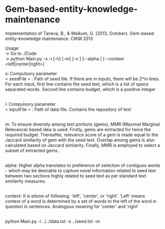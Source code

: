# Gem-based-entity-knowledge-maintenance
Implementation of Taneva, B., &amp; Weikum, G. (2013, October). Gem-based entity-knowledge maintenance. CIKM 2013

Usage: <br>
-> Go to ./Code <br>
-> python Main.py -s <seedFile> -i <inputFile> [-h] [-m] [-o <outputFile>] [--alpha <alphaValue>] [--context <left|center|right>] <br>

s: Compulsory parameter <br>
&#60; seedFile &#62; : Path of seed file. If there are m inputs, there will be 2*m lines. For each input, first line contains the seed text, which is a list of space separated words. Second line contains budget, which is a positive integer <br>
<br>

i: Compulsory parameter <br>
&#60; inputFile &#62; : Path of data file. Contains the repository of text <br>
<br>

m: To ensure diversity among text portions (gems), MMR (Maximal Marginal Relevance) based idea is used. Firstly, gems are extracted for twice the required budget. Thereafter, relevance score of a gem is made equal to the Jaccard similarity of gem with the seed text. Overlap among gems is also calculated based on Jaccard similarity. Finally, MMR is employed to select a subset of extracted gems. <br>
<br>

alpha: Higher alpha translates to preference of selection of contiguos words - which may be desirable to capture novel information related to seed text between two sections highly related to seed text as per standard text similarity measures. <br>
<br>

context: It is eitone of following: 'left', 'center', or 'right'. 'Left' means context of a word is determined by a set of words to the left of the word in question in sentences. Analogous meaning for 'center' and 'right' <br>
<br>


python Main.py -i ../../data.txt -s ../seed.txt -m
 
 
